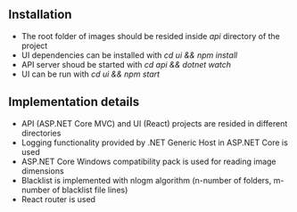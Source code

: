 ## Installation
* The root folder of images should be resided inside *api* directory of the project
* UI dependencies can be installed with *cd ui && npm install*
* API server shoud be started with *cd api && dotnet watch*
* UI can be run with *cd ui && npm start*

## Implementation details
* API (ASP.NET Core MVC) and UI (React) projects are resided in different directories
* Logging functionality provided by .NET Generic Host in ASP.NET Core is used 
* ASP.NET Core Windows compatibility pack is used for reading image dimensions
* Blacklist is implemented with nlogm algorithm (n-number of folders, m-number of blacklist file lines)
* React router is used